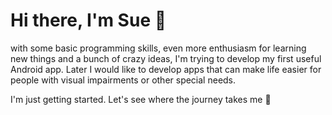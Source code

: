 # Hi there, I'm Sue 👋 

with some basic programming skills, even more enthusiasm for learning new things 
and a bunch of crazy ideas, I'm trying to develop my first useful Android app. 
Later I would like to develop apps that can make life easier for people with visual impairments or other special needs.

I'm just getting started. Let's see where the journey takes me 🤣
